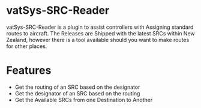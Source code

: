 # vatSys-SRC-Reader
vatSys-SRC-Reader is a plugin to assist controllers with Assigning standard routes to aircraft. The Releases are Shipped with the latest SRCs within New Zealand, however there is a tool available should you want to make routes for other places.

# Features
* Get the routing of an SRC based on the designator
* Get the designator of an SRC based on the routing
* Get the Available SRCs from one Destination to Another
